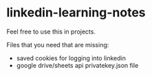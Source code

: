 # linkedin-learning-notes
Feel free to use this in projects.

Files that you need that are missing:
- saved cookies for logging into linkedin
- google drive/sheets api privatekey.json file

